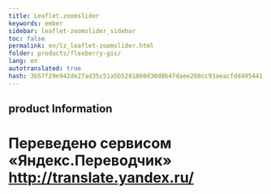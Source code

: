 ```yaml
--- 
title: Leaflet.zoomslider 
keywords: ember 
sidebar: leaflet-zoomslider_sidebar 
toc: false 
permalink: en/lz_leaflet-zoomslider.html 
folder: products/flexberry-gis/ 
lang: en 
autotranslated: true 
hash: 3b57f29e942de27ad35c51a5b5281860d30d8b4fdaee260cc93aeacfdd495441 
--- 
```


## product Information 



 # Переведено сервисом «Яндекс.Переводчик» http://translate.yandex.ru/